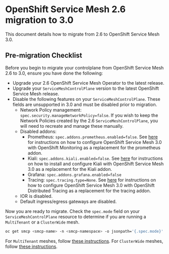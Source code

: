 # OpenShift Service Mesh 2.6 migration to 3.0

This document details how to migrate from 2.6 to OpenShift Service Mesh 3.0.

## Pre-migration Checklist

Before you begin to migrate your controlplane from OpenShift Service Mesh 2.6 to 3.0, ensure you have done the following:

- Upgrade your 2.6 OpenShift Service Mesh Operator to the latest release.
- Upgrade your `ServiceMeshControlPlane` version to the latest OpenShift Service Mesh release.
- Disable the following features on your `ServiceMeshControlPlane`. These fields are unsupported in 3.0 and must be disabled prior to migration.
    <!-- TODO: create a separate page for each of these bullet points describing how to migrate off the SMCP managed version. -->
    <!-- TODO: revisit this list when: https://issues.redhat.com/browse/OSSM-8299 is completed. -->
  - Network Policy management: `spec.security.manageNetworkPolicy=false`. If you wish to keep the Network Policies created by the 2.6 `ServiceMeshControlPlane`, you will need to recreate and manage these manually.
  - Disabled addons:
    - Prometheus: `spec.addons.prometheus.enabled=false`. See [here](https://docs.redhat.com/en/documentation/red_hat_openshift_service_mesh/3.0.0tp1/html/observability/metrics-and-service-mesh#ossm-config-openshift-monitoring-only_ossm-metrics-assembly) for instructions on how to configure OpenShift Service Mesh 3.0 with OpenShift Monitoring as a replacement for the prometheus addon.
    - Kiali: `spec.addons.kiali.enabled=false`. See [here](https://docs.redhat.com/en/documentation/red_hat_openshift_service_mesh/3.0.0tp1/html/observability/kiali-operator-provided-by-red-hat#ossm-install-kiali-operator_ossm-kiali-assembly) for instructions on how to install and configure Kiali with OpenShift Service Mesh 3.0 as a replacement for the Kiali addon.
    - Grafana: `spec.addons.grafana.enabled=false`
    - Tracing: `spec.tracing.type=None`. See [here](https://docs.redhat.com/en/documentation/red_hat_openshift_service_mesh/3.0.0tp1/html/observability/distributed-tracing-and-service-mesh#ossm-distr-tracing-assembly) for instructions on how to configure OpenShift Service Mesh 3.0 with OpenShift Distributed Tracing as a replacement for the tracing addon.
  - IOR is disabled.
  - Default ingress/egress gateways are disabled.

Now you are ready to migrate. Check the `spec.mode` field on your `ServiceMeshControlPlane` resource to determine if you are running a `MultiTenant` or a `ClusterWide` mesh.

```sh
oc get smcp <smcp-name> -n <smcp-namespace> -o jsonpath='{.spec.mode}'
```

For `MultiTenant` meshes, follow [these instructions](./multi-tenancy/README.md). For `ClusterWide` meshes, follow [these instructions](#TODO).
